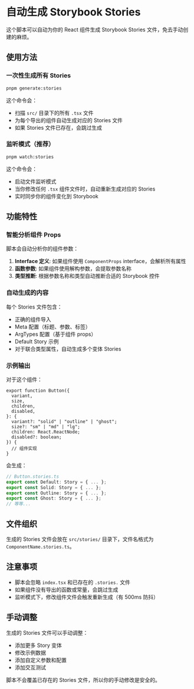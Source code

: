 # 自动生成 Storybook Stories

这个脚本可以自动为你的 React 组件生成 Storybook Stories 文件，免去手动创建的麻烦。

## 使用方法

### 一次性生成所有 Stories

```bash
pnpm generate:stories
```

这个命令会：

- 扫描 `src/` 目录下的所有 `.tsx` 文件
- 为每个导出的组件自动生成对应的 Stories 文件
- 如果 Stories 文件已存在，会跳过生成

### 监听模式（推荐）

```bash
pnpm watch:stories
```

这个命令会：

- 启动文件监听模式
- 当你修改任何 `.tsx` 组件文件时，自动重新生成对应的 Stories
- 实时同步你的组件变化到 Storybook

## 功能特性

### 智能分析组件 Props

脚本会自动分析你的组件参数：

1. **Interface 定义**: 如果组件使用 `ComponentProps` interface，会解析所有属性
2. **函数参数**: 如果组件使用解构参数，会提取参数名称
3. **类型推断**: 根据参数名称和类型自动推断合适的 Storybook 控件

### 自动生成的内容

每个 Stories 文件包含：

- 正确的组件导入
- Meta 配置（标题、参数、标签）
- ArgTypes 配置（基于组件 props）
- Default Story 示例
- 对于联合类型属性，自动生成多个变体 Stories

### 示例输出

对于这个组件：

```tsx
export function Button({
  variant,
  size,
  children,
  disabled,
}: {
  variant?: "solid" | "outline" | "ghost";
  size?: "sm" | "md" | "lg";
  children: React.ReactNode;
  disabled?: boolean;
}) {
  // 组件实现
}
```

会生成：

```typescript
// Button.stories.ts
export const Default: Story = { ... };
export const Solid: Story = { ... };
export const Outline: Story = { ... };
export const Ghost: Story = { ... };
// 等等...
```

## 文件组织

生成的 Stories 文件会放在 `src/stories/` 目录下，文件名格式为 `ComponentName.stories.ts`。

## 注意事项

- 脚本会忽略 `index.tsx` 和已存在的 `.stories.` 文件
- 如果组件没有导出的函数或常量，会跳过生成
- 监听模式下，修改组件文件会触发重新生成（有 500ms 防抖）

## 手动调整

生成的 Stories 文件可以手动调整：

- 添加更多 Story 变体
- 修改示例数据
- 添加自定义参数和配置
- 添加交互测试

脚本不会覆盖已存在的 Stories 文件，所以你的手动修改是安全的。

